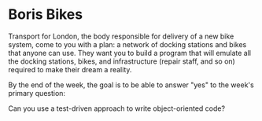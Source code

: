 # Boris Bikes

Transport for London, the body responsible for delivery of a new bike system, come to you with a plan: a network of docking stations and bikes that anyone can use. They want you to build a program that will emulate all the docking stations, bikes, and infrastructure (repair staff, and so on) required to make their dream a reality.

By the end of the week, the goal is to be able to answer "yes" to the week's primary question:

Can you use a test-driven approach to write object-oriented code?
